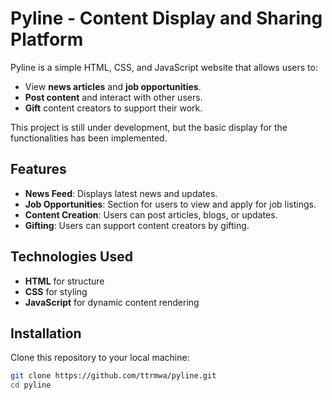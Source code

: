 # Pyline - Content Display and Sharing Platform

Pyline is a simple HTML, CSS, and JavaScript website that allows users to:
- View **news articles** and **job opportunities**.
- **Post content** and interact with other users.
- **Gift** content creators to support their work.

This project is still under development, but the basic display for the functionalities has been implemented.

## Features

- **News Feed**: Displays latest news and updates.
- **Job Opportunities**: Section for users to view and apply for job listings.
- **Content Creation**: Users can post articles, blogs, or updates.
- **Gifting**: Users can support content creators by gifting.

## Technologies Used

- **HTML** for structure
- **CSS** for styling
- **JavaScript** for dynamic content rendering

## Installation

Clone this repository to your local machine:

```bash
git clone https://github.com/ttrmwa/pyline.git
cd pyline
